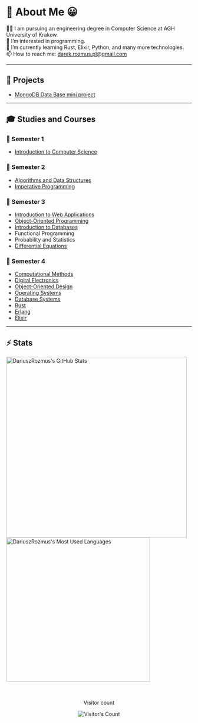 # 👋 About Me 😀

👨‍💻 I am pursuing an engineering degree in Computer Science at AGH University of Krakow.  
👀 I’m interested in programming.  
🌱 I’m currently learning Rust, Elixir, Python, and many more technologies.  
📫 How to reach me: darek.rozmus.pl@gmail.com  

---

## 🚀 Projects

- [MongoDB Data Base mini project](https://github.com/DariuszRozmus/Ski_Rental)


---

## 🎓 Studies and Courses

### 📘 Semester 1
- [Introduction to Computer Science](https://github.com/DariuszRozmus/Introduction_to_Computer_Science)

### 📗 Semester 2
- [Algorithms and Data Structures](https://github.com/DariuszRozmus/Algorithms_and_Data_Structures)
- [Imperative Programming](https://github.com/DariuszRozmus/Imperative_Programming)

### 📘 Semester 3
- [Introduction to Web Applications](https://github.com/DariuszRozmus/Introduction_to_Web_Applications)
- [Object-Oriented Programming](https://github.com/DariuszRozmus/Object_Oriented_Programming)
- [Introduction to Databases](https://github.com/DariuszRozmus/Introduction_to_Databases)
- Functional Programming
- Probability and Statistics
- [Differential Equations](https://github.com/DariuszRozmus/Differential_Equations)

### 📗 Semester 4
- [Computational Methods](https://github.com/DariuszRozmus/Computational_Methods)
- [Digital Electronics](https://github.com/DariuszRozmus/Digital_Electronics)
- [Object-Oriented Design](https://github.com/DariuszRozmus/Object_Oriented_Design)
- [Operating Systems](https://github.com/DariuszRozmus/Operating_Systems)
- [Database Systems](https://github.com/DariuszRozmus/Database_Systems)
- [Rust](https://github.com/DariuszRozmus/Rust)
- [Erlang](https://github.com/DariuszRozmus/Erlang)
- [Elixir](https://github.com/DariuszRozmus/Elixir)


---
## ⚡️ Stats

<div align="left">
  <img width="490" src="https://github-readme-stats.vercel.app/api?username=DariuszRozmus&theme=transparent&count_private=true&show_icons=true&rank_icon=github&locale=en" alt="DariuszRozmus's GitHub Stats" />
</div>
<div>
  <img width="390" src="https://github-readme-stats.vercel.app/api/top-langs?username=DariuszRozmus&theme=transparent&layout=compact&hide=css&langs_count=8&locale=en" alt="DariuszRozmus's Most Used Languages" />
</div>
<br><br>

<div align="center"> 
  <p>Visitor count</p>
  <img src="https://profile-counter.glitch.me/{DariuszRozmus}/count.svg" alt="Visitor's Count" />
</div>
